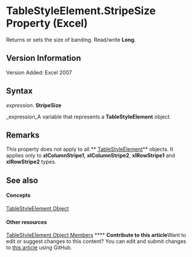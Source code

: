 
# TableStyleElement.StripeSize Property (Excel)

Returns or sets the size of banding. Read/write  **Long**.


## Version Information

Version Added: Excel 2007 


## Syntax

 _expression_. **StripeSize**

 _expression_A variable that represents a  **TableStyleElement** object.


## Remarks

This property does not apply to all  ** [TableStyleElement](a8fc24e5-45bf-3361-edfe-4762f944eef5.md)** objects. It applies only to **xlColumnStripe1**,  **xlColumnStripe2**,  **xlRowStripe1** and **xlRowStripe2** types.


## See also


#### Concepts


 [TableStyleElement Object](a8fc24e5-45bf-3361-edfe-4762f944eef5.md)
#### Other resources


 [TableStyleElement Object Members](d89ee8b0-31a6-ea36-170f-57eab90eb712.md)
****   **Contribute to this article**Want to edit or suggest changes to this content? You can edit and submit changes to  [this article](https://github.com/jhershey00/VBA_Excel_Test/OpenXMLCon/articles/b0f9515f-38d7-c338-43e0-0da0e9de0555.md) using GitHub.

